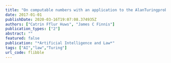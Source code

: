 ```yaml
---
title: "On computable numbers with an application to the AlanTuringproblem"
date: 2017-01-01
publishDate: 2020-03-16T19:07:08.374935Z
authors: ["Catrin Fflur Huws", "James C Finnis"]
publication_types: ["2"]
abstract: ""
featured: false
publication: "*Artificial Intelligence and Law*"
tags: ["AI","law","Turing"]
url_code: flibble
---
```


